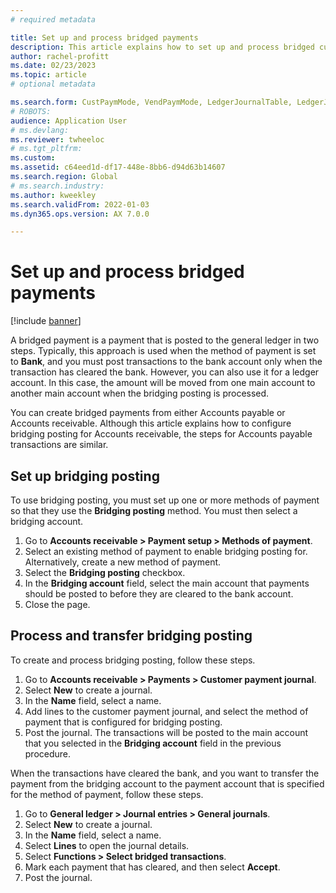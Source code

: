 ```yaml
---
# required metadata

title: Set up and process bridged payments
description: This article explains how to set up and process bridged customer payments. A bridged payment is a payment that is posted to the general ledger in two steps.
author: rachel-profitt
ms.date: 02/23/2023
ms.topic: article
# optional metadata

ms.search.form: CustPaymMode, VendPaymMode, LedgerJournalTable, LedgerJournalTransCustPaym, LedgerJournalTransVendPaym, LedgerJournalTransDaily
# ROBOTS: 
audience: Application User
# ms.devlang: 
ms.reviewer: twheeloc
# ms.tgt_pltfrm: 
ms.custom: 
ms.assetid: c64eed1d-df17-448e-8bb6-d94d63b14607
ms.search.region: Global
# ms.search.industry: 
ms.author: kweekley
ms.search.validFrom: 2022-01-03
ms.dyn365.ops.version: AX 7.0.0

---
```


# Set up and process bridged payments

[!include [banner](../includes/banner.md)]

A bridged payment is a payment that is posted to the general ledger in two steps. Typically, this approach is used when the method of payment is set to **Bank**, and you must post transactions to the bank account only when the transaction has cleared the bank. However, you can also use it for a ledger account. In this case, the amount will be moved from one main account to another main account when the bridging posting is processed.

You can create bridged payments from either Accounts payable or Accounts receivable. Although this article explains how to configure bridging posting for Accounts receivable, the steps for Accounts payable transactions are similar.

## Set up bridging posting

To use bridging posting, you must set up one or more methods of payment so that they use the **Bridging posting** method. You must then select a bridging account.

1. Go to **Accounts receivable &gt; Payment setup &gt; Methods of payment**.
2. Select an existing method of payment to enable bridging posting for. Alternatively, create a new method of payment.
3. Select the **Bridging posting** checkbox.
4. In the **Bridging account** field, select the main account that payments should be posted to before they are cleared to the bank account.
5. Close the page.

## Process and transfer bridging posting

To create and process bridging posting, follow these steps.

1. Go to **Accounts receivable &gt; Payments &gt; Customer payment journal**.
2. Select **New** to create a journal.
3. In the **Name** field, select a name.
4. Add lines to the customer payment journal, and select the method of payment that is configured for bridging posting.
5. Post the journal. The transactions will be posted to the main account that you selected in the **Bridging account** field in the previous procedure.

When the transactions have cleared the bank, and you want to transfer the payment from the bridging account to the payment account that is specified for the method of payment, follow these steps.

1. Go to **General ledger &gt; Journal entries &gt; General journals**.
2. Select **New** to create a journal.
3. In the **Name** field, select a name.
4. Select **Lines** to open the journal details.
5. Select **Functions &gt; Select bridged transactions**.
6. Mark each payment that has cleared, and then select **Accept**.
7. Post the journal.
